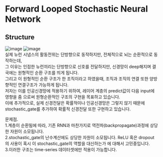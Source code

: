 # Forward Looped Stochastic Neural Network
## Structure
![image](https://user-images.githubusercontent.com/44316628/135008221-ce130a1d-29ae-4116-a0f2-d4879c07987f.png)
![image](https://user-images.githubusercontent.com/44316628/135080997-7b7c71c9-6f0e-41bc-8918-c4627a8f7401.png)
<br>
실제 뉴런 시냅스의 활동전위는 단방향으로 동작하지만, 전체적으로 뇌는 순환적으로 동작하는데,<br>
그 이유는 인접한 뉴런끼리는 단방향으로 신호를 전달하지만, 신경망이 deep해지며 결국에는 원형적인 순환 구조를 띄게 됩니다.<br>
그리고 이 원형적인 순환 구조가 한 조직이라고 하였을때, 조직과 조직의 연결 또한 양방향적인 연결구조가 가능하게 됩니다.<br>
저자는 이를 인공신경망에 적용하기 위하여, 레이어 계층의 predict값이 다음 input에 영향을 줌 으로써 원형순환적인 구조의 구현을 목표하고 있습니다.<br>
이에 추가적으로, 실제 신경전달은 확률적이나 인공신경망은 그렇지 않기 때문에 stochastic_gate를 추가하여 확률적 신경전달 또한 구현하고 있습니다.<br>

문제점.<br>
1.계층이 순환됨에 따라, 기존 RNN과 마찬가지로 역전파(backpropagate)과정에 상당한 자원이 소모됩니다.<br>
2.stochastic_gate의 난수계산에도 상당한 자원이 소모됩니다. ReLU 혹은 dropout의 사용이 혹시 이 stochastic_gate의 역할을 대신하는가 에 대해서 고민중입니다.<br>
3.이러한 구조는 time-series 데이터셋에만 적용이 가능합니다.<br>
